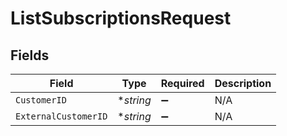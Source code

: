 # ListSubscriptionsRequest


## Fields

| Field                | Type                 | Required             | Description          |
| -------------------- | -------------------- | -------------------- | -------------------- |
| `CustomerID`         | **string*            | :heavy_minus_sign:   | N/A                  |
| `ExternalCustomerID` | **string*            | :heavy_minus_sign:   | N/A                  |